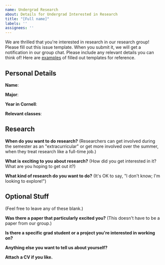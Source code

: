 ```yaml
---
name: Undergrad Research
about: Details for Undergrad Interested in Research
title: "[Full name]"
labels: ''
assignees: ''
---
```


We are thrilled that you're interested in research in our research group! Please fill out this issue template. When you submit it, we will get a notification in our group chat. Please include any relevant details you can think of! Here are [examples](https://github.com/cucapra/undergrad-research/issues?q=is%3Aissue+is%3Aopen+label%3AExample) of filled out templates for reference.


## Personal Details

**Name**:

**Major**:

**Year in Cornell**:

**Relevant classes**:


## Research

**When do you want to do research?**
(Researchers can get involved during the semester as an "extracurricular" or get more involved over the summer, when they treat research like a full-time job.)

**What is exciting to you about research?**
(How did you get interested in it? What are you hoping to get out it?)

**What kind of research do you want to do?**
(It's OK to say, "I don't know; I'm looking to explore!")


## Optional Stuff

(Feel free to leave any of these blank.)

**Was there a paper that particularly excited you?**
(This doesn't have to be a paper from our group.)

**Is there a specific grad student or a project you're interested in working on?**

**Anything else you want to tell us about yourself?**

**Attach a CV if you like.**

